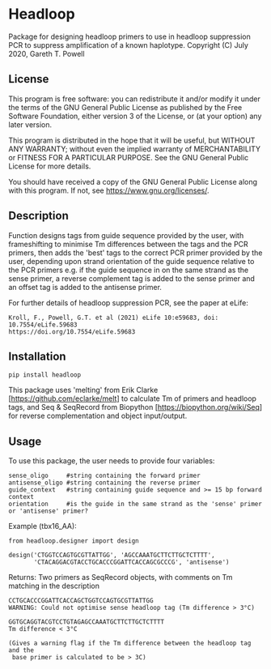 # Headloop
Package for designing headloop primers to use in headloop suppression PCR to 
suppress amplification of a known haplotype.
Copyright (C) July 2020, Gareth T. Powell

## License
This program is free software: you can redistribute it and/or modify
it under the terms of the GNU General Public License as published by
the Free Software Foundation, either version 3 of the License, or
(at your option) any later version.

This program is distributed in the hope that it will be useful,
but WITHOUT ANY WARRANTY; without even the implied warranty of
MERCHANTABILITY or FITNESS FOR A PARTICULAR PURPOSE.  See the
GNU General Public License for more details.

You should have received a copy of the GNU General Public License
along with this program.  If not, see <https://www.gnu.org/licenses/>.

## Description
Function designs tags from guide sequence provided by the user, with frameshifting 
to minimise Tm differences between the tags and the PCR primers, then adds the 'best' 
tags to the correct PCR primer provided by the user, depending upon strand orientation 
of the guide sequence relative to the PCR primers e.g. if the guide sequence in on the
same strand as the sense primer, a reverse complement tag is added to the sense 
primer and an offset tag is added to the antisense primer.

For further details of headloop suppression PCR, see the paper at eLife:
    
    Kroll, F., Powell, G.T. et al (2021) eLife 10:e59683, doi: 10.7554/eLife.59683
    https://doi.org/10.7554/eLife.59683

## Installation

    pip install headloop

This package uses 'melting' from Erik Clarke [https://github.com/eclarke/melt] to 
calculate Tm of primers and headloop tags, and Seq & SeqRecord from Biopython 
[https://biopython.org/wiki/Seq] for reverse complementation and object input/output.

## Usage
To use this package, the user needs to provide four variables:
    
    sense_oligo     #string containing the forward primer
    antisense_oligo #string containing the reverse primer
    guide_context   #string containing guide sequence and >= 15 bp forward context
    orientation     #is the guide in the same strand as the 'sense' primer or 'antisense' primer?

Example (tbx16_AA):

    from headloop.designer import design
    
    design('CTGGTCCAGTGCGTTATTGG', 'AGCCAAATGCTTCTTGCTCTTTT', 
           'CTACAGGACGTACCTGCACCCGGATTCACCAGCGCCCG', 'antisense')
    
Returns:
    Two primers as SeqRecord objects, with comments on Tm matching in the description
    
    CCTGCACCCGGATTCACCAGCTGGTCCAGTGCGTTATTGG
    WARNING: Could not optimise sense headloop tag (Tm difference > 3°C) 
    
    GGTGCAGGTACGTCCTGTAGAGCCAAATGCTTCTTGCTCTTTT
    Tm difference < 3°C
    
    (Gives a warning flag if the Tm difference between the headloop tag and the 
     base primer is calculated to be > 3C)
